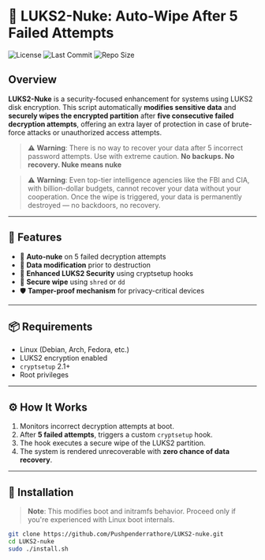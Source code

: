 # 🔐 LUKS2-Nuke: Auto-Wipe After 5 Failed Attempts 

![License](https://img.shields.io/badge/license-MIT-green) 
![Last Commit](https://img.shields.io/github/last-commit/Pushpenderrathore/LUKS2-nuke) 
![Repo Size](https://img.shields.io/github/repo-size/Pushpenderrathore/tor-browser)

## Overview 

**LUKS2-Nuke** is a security-focused enhancement for systems using LUKS2 disk encryption. This script automatically **modifies sensitive data** and **securely wipes the encrypted partition** after **five consecutive failed decryption attempts**, offering an extra layer of protection in case of brute-force attacks or unauthorized access attempts. 

> ⚠️ **Warning**: There is no way to recover your data after 5 incorrect password attempts. Use with extreme caution. **No backups. No recovery. Nuke means nuke** 

> ⚠️ **Warning**: Even top-tier intelligence agencies like the FBI and CIA, with billion-dollar budgets, cannot recover your data without your cooperation. Once the wipe is triggered, your data is permanently destroyed — no backdoors, no recovery.

--- 

## 🧠 Features 

- 🚫 **Auto-nuke** on 5 failed decryption attempts 
- 🔄 **Data modification** prior to destruction 
- 🔐 **Enhanced LUKS2 Security** using cryptsetup hooks 
- 🧹 **Secure wipe** using `shred` or `dd` 
- 🛡️ **Tamper-proof mechanism** for privacy-critical devices 

--- 

## 📦 Requirements 

- Linux (Debian, Arch, Fedora, etc.) 
- LUKS2 encryption enabled 
- `cryptsetup` 2.1+  
- Root privileges 

--- 

## ⚙️ How It Works 

1. Monitors incorrect decryption attempts at boot. 
2. After **5 failed attempts**, triggers a custom `cryptsetup` hook. 
3. The hook executes a secure wipe of the LUKS2 partition. 
4. The system is rendered unrecoverable with **zero chance of data recovery**. 

--- 

## 🚀 Installation 

> **Note**: This modifies boot and initramfs behavior. Proceed only if you're experienced with Linux boot internals. 


```bash 
git clone https://github.com/Pushpenderrathore/LUKS2-nuke.git 
cd LUKS2-nuke 
sudo ./install.sh 
